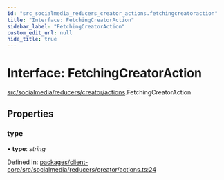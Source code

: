 ```yaml
---
id: "src_socialmedia_reducers_creator_actions.fetchingcreatoraction"
title: "Interface: FetchingCreatorAction"
sidebar_label: "FetchingCreatorAction"
custom_edit_url: null
hide_title: true
---
```


# Interface: FetchingCreatorAction

[src/socialmedia/reducers/creator/actions](../modules/src_socialmedia_reducers_creator_actions.md).FetchingCreatorAction

## Properties

### type

• **type**: *string*

Defined in: [packages/client-core/src/socialmedia/reducers/creator/actions.ts:24](https://github.com/xr3ngine/xr3ngine/blob/a16a45d7e/packages/client-core/src/socialmedia/reducers/creator/actions.ts#L24)
